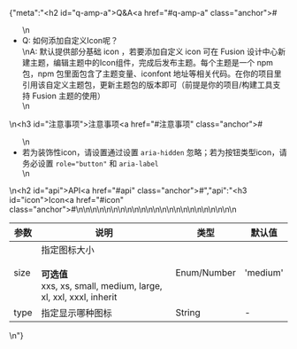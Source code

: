 {"meta":"<h2 id=\"q-amp-a\">Q&amp;A<a href=\"#q-amp-a\" class=\"anchor\">#</a></h2><ul>\n<li>Q: &#x5982;&#x4F55;&#x6DFB;&#x52A0;&#x81EA;&#x5B9A;&#x4E49;Icon&#x5462;&#xFF1F;<br>\nA: &#x9ED8;&#x8BA4;&#x63D0;&#x4F9B;&#x90E8;&#x5206;&#x57FA;&#x7840; icon &#xFF0C;&#x82E5;&#x8981;&#x6DFB;&#x52A0;&#x81EA;&#x5B9A;&#x4E49; icon &#x53EF;&#x5728; Fusion &#x8BBE;&#x8BA1;&#x4E2D;&#x5FC3;&#x65B0;&#x5EFA;&#x4E3B;&#x9898;&#xFF0C;&#x7F16;&#x8F91;&#x4E3B;&#x9898;&#x4E2D;&#x7684;Icon&#x7EC4;&#x4EF6;&#xFF0C;&#x5B8C;&#x6210;&#x540E;&#x53D1;&#x5E03;&#x4E3B;&#x9898;&#x3002;&#x6BCF;&#x4E2A;&#x4E3B;&#x9898;&#x662F;&#x4E00;&#x4E2A; npm &#x5305;&#xFF0C;npm &#x5305;&#x91CC;&#x9762;&#x5305;&#x542B;&#x4E86;&#x4E3B;&#x9898;&#x53D8;&#x91CF;&#x3001;iconfont &#x5730;&#x5740;&#x7B49;&#x76F8;&#x5173;&#x4EE3;&#x7801;&#x3002;&#x5728;&#x4F60;&#x7684;&#x9879;&#x76EE;&#x91CC;&#x5F15;&#x7528;&#x8BE5;&#x81EA;&#x5B9A;&#x4E49;&#x4E3B;&#x9898;&#x5305;&#xFF0C;&#x66F4;&#x65B0;&#x4E3B;&#x9898;&#x5305;&#x7684;&#x7248;&#x672C;&#x5373;&#x53EF;&#xFF08;&#x524D;&#x63D0;&#x662F;&#x4F60;&#x7684;&#x9879;&#x76EE;/&#x6784;&#x5EFA;&#x5DE5;&#x5177;&#x652F;&#x6301; Fusion &#x4E3B;&#x9898;&#x7684;&#x4F7F;&#x7528;&#xFF09;</li>\n</ul>\n<h3 id=\"&#x6CE8;&#x610F;&#x4E8B;&#x9879;\">&#x6CE8;&#x610F;&#x4E8B;&#x9879;<a href=\"#&#x6CE8;&#x610F;&#x4E8B;&#x9879;\" class=\"anchor\">#</a></h3><ul>\n<li>&#x82E5;&#x4E3A;&#x88C5;&#x9970;&#x6027;icon&#xFF0C;&#x8BF7;&#x8BBE;&#x7F6E;&#x901A;&#x8FC7;&#x8BBE;&#x7F6E; <code>aria-hidden</code> &#x5FFD;&#x7565;&#xFF1B;&#x82E5;&#x4E3A;&#x6309;&#x94AE;&#x7C7B;&#x578B;icon&#xFF0C;&#x8BF7;&#x52A1;&#x5FC5;&#x8BBE;&#x7F6E; <code>role=&quot;button&quot;</code> &#x548C; <code>aria-label</code></li>\n</ul>\n<h2 id=\"api\">API<a href=\"#api\" class=\"anchor\">#</a></h2>","api":"<h3 id=\"icon\">Icon<a href=\"#icon\" class=\"anchor\">#</a></h3><table>\n<thead>\n<tr>\n<th>&#x53C2;&#x6570;</th>\n<th>&#x8BF4;&#x660E;</th>\n<th>&#x7C7B;&#x578B;</th>\n<th>&#x9ED8;&#x8BA4;&#x503C;</th>\n</tr>\n</thead>\n<tbody>\n<tr>\n<td>size</td>\n<td>&#x6307;&#x5B9A;&#x56FE;&#x6807;&#x5927;&#x5C0F;<br><br><strong>&#x53EF;&#x9009;&#x503C;</strong><br> xxs, xs, small, medium, large, xl, xxl, xxxl, inherit</td>\n<td>Enum/Number</td>\n<td>&apos;medium&apos;</td>\n</tr>\n<tr>\n<td>type</td>\n<td>&#x6307;&#x5B9A;&#x663E;&#x793A;&#x54EA;&#x79CD;&#x56FE;&#x6807;</td>\n<td>String</td>\n<td>-</td>\n</tr>\n</tbody>\n</table>\n"}